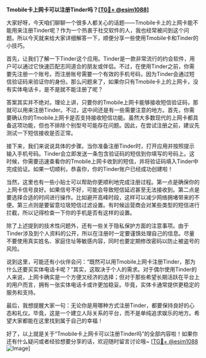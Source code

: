 **Tmobile卡上网卡可以注册Tinder吗？[[TG💪+ @esim1088](https://t.me/s/esim1088)]**

大家好呀，今天咱们聊聊一个很多人都关心的话题——Tmobile卡上的上网卡能不能用来注册Tinder呢？作为一个热衷于社交软件的人，我也经常被问到这个问题。所以今天就来给大家详细解答一下，顺便分享一些使用Tmobile卡和Tinder的小技巧。

首先，让我们了解一下Tinder这个应用。Tinder是一款非常流行的约会软件，用户可以通过它快速匹配志同道合的朋友或伴侣。不过，在使用Tinder之前，你需要先注册一个账号。而注册账号需要一个有效的手机号码，因为Tinder会通过短信验证码来验证你的身份。那么问题来了，如果你只有Tmobile卡上的上网卡，没有实体电话卡，是不是就不能注册了呢？

答案其实并不绝对。理论上讲，只要你的Tmobile上网卡能够接收短信验证码，那就可以用来注册Tinder。不过，这中间还是有一些需要注意的地方。首先，你需要确认你的Tmobile上网卡是否支持接收短信功能。虽然大多数现代的上网卡都具备这项功能，但也不排除个别型号可能存在问题。因此，在尝试注册之前，建议先测试一下短信接收是否正常。

接下来，我们来说说具体的步骤。当你准备注册Tinder时，打开应用并按照提示输入手机号码。Tinder会立即发送一条包含验证码的短信到你填写的号码上。这时候，你需要迅速查看你的Tmobile上网卡收到的短信，并将验证码填入Tinder中完成验证。如果一切顺利，恭喜你，你的Tinder账户已经成功创建啦！

当然，这里也有一些小贴士可以帮助你更顺利地完成注册过程。第一点是确保你的上网卡信号良好。如果信号不好，可能会导致短信延迟甚至无法接收到。第二点是要选择合适的时间进行操作。比如避开高峰时段，这样可以减少网络拥堵带来的不便。第三点则是要留意垃圾短信过滤设置。有时候运营商会对某些类型的短信进行拦截，所以记得检查一下你的手机是否有这样的设置。

除了上述提到的技术性问题外，还有一些关于隐私保护方面的注意事项。由于Tinder涉及到个人资料的公开，所以在注册时一定要谨慎处理自己的信息。尽量不要使用真实姓名、家庭住址等敏感内容，同时也要定期修改密码以防止被盗号的风险。

说到这里，可能还有小伙伴会问：“既然可以用Tmobile上网卡注册Tinder，那为什么还要买实体电话卡呢？”其实，这取决于个人的需求。对于偶尔使用Tinder的人来说，上网卡确实是一个方便又经济的选择；但对于那些希望长期活跃在平台上的用户而言，拥有一张实体电话卡或许更加稳妥。毕竟，实体卡通常提供更稳定的服务和支持。

最后，我想提醒大家一句：无论你是用哪种方式注册Tinder，都要保持良好的心态和礼仪。毕竟，这是一个建立人际关系的平台，而不是单纯追求娱乐的地方。希望大家都能在这里找到属于自己的幸福！

好了，以上就是关于“Tmobile卡上网卡可以注册Tinder吗”的全部内容啦！如果你还有什么疑问或者经验想要分享的话，欢迎随时留言讨论哦~ [[TG💪+ @esim1088](https://t.me/s/esim1088) ![Image](https://i.postimg.cc/4NQfJmqS/Snipaste-2025-05-13-00-14-12.png)]